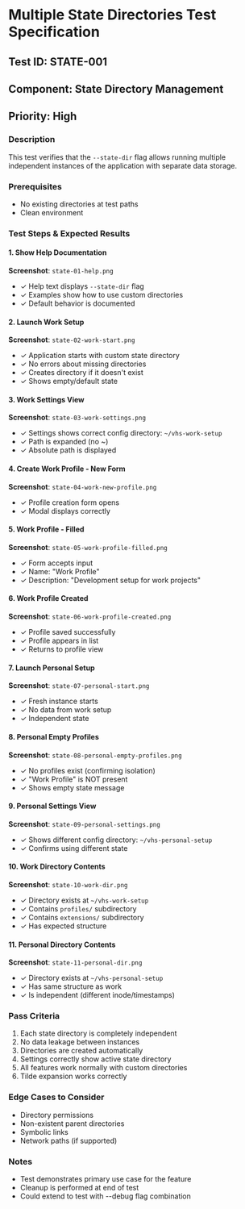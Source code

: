 # Multiple State Directories Test Specification

## Test ID: STATE-001
## Component: State Directory Management
## Priority: High

### Description
This test verifies that the `--state-dir` flag allows running multiple independent instances of the application with separate data storage.

### Prerequisites
- No existing directories at test paths
- Clean environment

### Test Steps & Expected Results

#### 1. Show Help Documentation
**Screenshot**: `state-01-help.png`
- ✓ Help text displays `--state-dir` flag
- ✓ Examples show how to use custom directories
- ✓ Default behavior is documented

#### 2. Launch Work Setup
**Screenshot**: `state-02-work-start.png`
- ✓ Application starts with custom state directory
- ✓ No errors about missing directories
- ✓ Creates directory if it doesn't exist
- ✓ Shows empty/default state

#### 3. Work Settings View
**Screenshot**: `state-03-work-settings.png`
- ✓ Settings shows correct config directory: `~/vhs-work-setup`
- ✓ Path is expanded (no ~)
- ✓ Absolute path is displayed

#### 4. Create Work Profile - New Form
**Screenshot**: `state-04-work-new-profile.png`
- ✓ Profile creation form opens
- ✓ Modal displays correctly

#### 5. Work Profile - Filled
**Screenshot**: `state-05-work-profile-filled.png`
- ✓ Form accepts input
- ✓ Name: "Work Profile"
- ✓ Description: "Development setup for work projects"

#### 6. Work Profile Created
**Screenshot**: `state-06-work-profile-created.png`
- ✓ Profile saved successfully
- ✓ Profile appears in list
- ✓ Returns to profile view

#### 7. Launch Personal Setup
**Screenshot**: `state-07-personal-start.png`
- ✓ Fresh instance starts
- ✓ No data from work setup
- ✓ Independent state

#### 8. Personal Empty Profiles
**Screenshot**: `state-08-personal-empty-profiles.png`
- ✓ No profiles exist (confirming isolation)
- ✓ "Work Profile" is NOT present
- ✓ Shows empty state message

#### 9. Personal Settings View  
**Screenshot**: `state-09-personal-settings.png`
- ✓ Shows different config directory: `~/vhs-personal-setup`
- ✓ Confirms using different state

#### 10. Work Directory Contents
**Screenshot**: `state-10-work-dir.png`
- ✓ Directory exists at `~/vhs-work-setup`
- ✓ Contains `profiles/` subdirectory
- ✓ Contains `extensions/` subdirectory
- ✓ Has expected structure

#### 11. Personal Directory Contents
**Screenshot**: `state-11-personal-dir.png`
- ✓ Directory exists at `~/vhs-personal-setup`
- ✓ Has same structure as work
- ✓ Is independent (different inode/timestamps)

### Pass Criteria
1. Each state directory is completely independent
2. No data leakage between instances
3. Directories are created automatically
4. Settings correctly show active state directory
5. All features work normally with custom directories
6. Tilde expansion works correctly

### Edge Cases to Consider
- Directory permissions
- Non-existent parent directories
- Symbolic links
- Network paths (if supported)

### Notes
- Test demonstrates primary use case for the feature
- Cleanup is performed at end of test
- Could extend to test with --debug flag combination